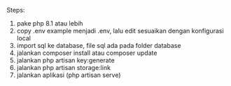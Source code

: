 Steps:
1. pake php 8.1 atau lebih
2. copy .env example menjadi .env, lalu edit sesuaikan dengan konfigurasi local
3. import sql ke database, file sql ada pada folder database
4. jalankan composer install atau composer update
5. jalankan php artisan key:generate
6. jalankan php artisan storage:link
7. jalankan aplikasi (php artisan serve)
